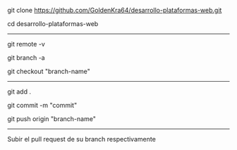 git clone https://github.com/GoldenKra64/desarrollo-plataformas-web.git

cd desarrollo-plataformas-web

---------------------------------------

git remote -v

git branch -a

git checkout "branch-name"

---------------------------------------

git add .

git commit -m "commit"

git push origin "branch-name"

---------------------------------------

Subir el pull request de su branch respectivamente
